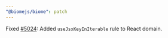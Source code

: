 ```yaml
---
"@biomejs/biome": patch
---
```


Fixed [#5024](https://github.com/biomejs/biome/issues/5024): Added `useJsxKeyInIterable` rule to React domain.
